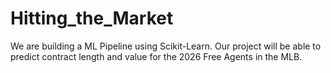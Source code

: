 # Hitting_the_Market
We are building a ML Pipeline using Scikit-Learn. Our project will be able to predict contract length and value for the 2026 Free Agents in the MLB.
